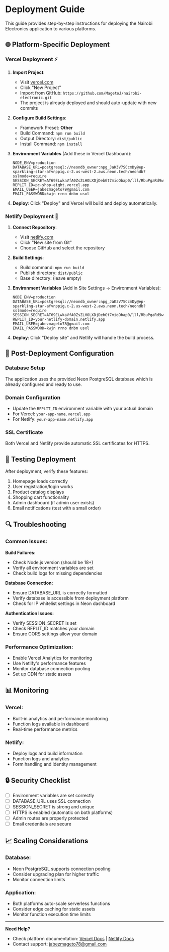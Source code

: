 # Deployment Guide

This guide provides step-by-step instructions for deploying the Nairobi Electronics application to various platforms.

## 🌐 Platform-Specific Deployment

### Vercel Deployment ⚡

1. **Import Project**:
   - Visit [vercel.com](https://vercel.com)
   - Click "New Project"  
   - Import from GitHub: `https://github.com/MagetoJ/nairobi-electronic.git`
   - The project is already deployed and should auto-update with new commits

2. **Configure Build Settings**:
   - Framework Preset: **Other**
   - Build Command: `npm run build`
   - Output Directory: `dist/public`
   - Install Command: `npm install`

3. **Environment Variables** (Add these in Vercel Dashboard):
   ```env
   NODE_ENV=production
   DATABASE_URL=postgresql://neondb_owner:npg_JaK3V7SCcmDy@ep-sparkling-star-afvnppig.c-2.us-west-2.aws.neon.tech/neondb?sslmode=require
   SESSION_SECRET=AT69ELwkaVfA0ZsZLHOLXDjDebGt7mioObap0/lll/RbuPgaRd9w9/q849+SVSR1SZ6inMn+1q15TYOKrL3jAg==
   REPLIT_ID=pc-shop-eight.vercel.app
   EMAIL_USER=jabezmageto78@gmail.com
   EMAIL_PASSWORD=kwjn rrno dnbm usxl
   ```

4. **Deploy**: Click "Deploy" and Vercel will build and deploy automatically.

### Netlify Deployment 🚀

1. **Connect Repository**:
   - Visit [netlify.com](https://netlify.com)
   - Click "New site from Git"
   - Choose GitHub and select the repository

2. **Build Settings**:
   - Build command: `npm run build`
   - Publish directory: `dist/public`
   - Base directory: (leave empty)

3. **Environment Variables** (Add in Site Settings → Environment Variables):
   ```env
   NODE_ENV=production
   DATABASE_URL=postgresql://neondb_owner:npg_JaK3V7SCcmDy@ep-sparkling-star-afvnppig.c-2.us-west-2.aws.neon.tech/neondb?sslmode=require
   SESSION_SECRET=AT69ELwkaVfA0ZsZLHOLXDjDebGt7mioObap0/lll/RbuPgaRd9w9/q849+SVSR1SZ6inMn+1q15TYOKrL3jAg==
   REPLIT_ID=your-netlify-domain.netlify.app
   EMAIL_USER=jabezmageto78@gmail.com
   EMAIL_PASSWORD=kwjn rrno dnbm usxl
   ```

4. **Deploy**: Click "Deploy site" and Netlify will handle the build process.

## 🔧 Post-Deployment Configuration

### Database Setup
The application uses the provided Neon PostgreSQL database which is already configured and ready to use.

### Domain Configuration
- Update the `REPLIT_ID` environment variable with your actual domain
- For Vercel: `your-app-name.vercel.app`
- For Netlify: `your-app-name.netlify.app`

### SSL Certificate
Both Vercel and Netlify provide automatic SSL certificates for HTTPS.

## 🧪 Testing Deployment

After deployment, verify these features:
1. Homepage loads correctly
2. User registration/login works
3. Product catalog displays
4. Shopping cart functionality
5. Admin dashboard (if admin user exists)
6. Email notifications (test with a small order)

## 🔍 Troubleshooting

### Common Issues:

**Build Failures:**
- Check Node.js version (should be 18+)
- Verify all environment variables are set
- Check build logs for missing dependencies

**Database Connection:**
- Ensure DATABASE_URL is correctly formatted
- Verify database is accessible from deployment platform
- Check for IP whitelist settings in Neon dashboard

**Authentication Issues:**
- Verify SESSION_SECRET is set
- Check REPLIT_ID matches your domain
- Ensure CORS settings allow your domain

### Performance Optimization:
- Enable Vercel Analytics for monitoring
- Use Netlify's performance features
- Monitor database connection pooling
- Set up CDN for static assets

## 📊 Monitoring

### Vercel:
- Built-in analytics and performance monitoring
- Function logs available in dashboard
- Real-time performance metrics

### Netlify:
- Deploy logs and build information
- Function logs and analytics
- Form handling and identity management

## 🔒 Security Checklist

- [ ] Environment variables are set correctly
- [ ] DATABASE_URL uses SSL connection
- [ ] SESSION_SECRET is strong and unique
- [ ] HTTPS is enabled (automatic on both platforms)
- [ ] Admin routes are properly protected
- [ ] Email credentials are secure

## 📈 Scaling Considerations

### Database:
- Neon PostgreSQL supports connection pooling
- Consider upgrading plan for higher traffic
- Monitor connection limits

### Application:
- Both platforms auto-scale serverless functions
- Consider edge caching for static assets
- Monitor function execution time limits

---

**Need Help?** 
- Check platform documentation: [Vercel Docs](https://vercel.com/docs) | [Netlify Docs](https://docs.netlify.com)
- Contact support: jabezmageto78@gmail.com